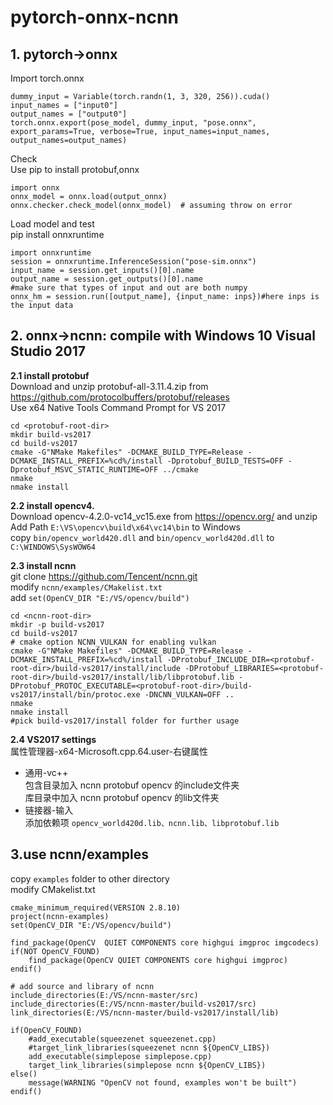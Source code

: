 # pytorch-onnx-ncnn
## 1. pytorch->onnx
Import torch.onnx

    dummy_input = Variable(torch.randn(1, 3, 320, 256)).cuda()
    input_names = ["input0"]
    output_names = ["output0"]
    torch.onnx.export(pose_model, dummy_input, "pose.onnx", export_params=True, verbose=True, input_names=input_names, output_names=output_names)

Check  
Use pip to install protobuf,onnx  

    import onnx
    onnx_model = onnx.load(output_onnx)
    onnx.checker.check_model(onnx_model)  # assuming throw on error

Load model and test  
pip install onnxruntime  

    import onnxruntime
    session = onnxruntime.InferenceSession("pose-sim.onnx")
    input_name = session.get_inputs()[0].name
    output_name = session.get_outputs()[0].name
    #make sure that types of input and out are both numpy
    onnx_hm = session.run([output_name], {input_name: inps})#here inps is the input data

## 2. onnx->ncnn: compile with Windows 10 Visual Studio 2017
__2.1 install protobuf__  
Download and unzip protobuf-all-3.11.4.zip from https://github.com/protocolbuffers/protobuf/releases  
Use x64 Native Tools Command Prompt for VS 2017  

    cd <protobuf-root-dir>
    mkdir build-vs2017
    cd build-vs2017
    cmake -G"NMake Makefiles" -DCMAKE_BUILD_TYPE=Release -DCMAKE_INSTALL_PREFIX=%cd%/install -Dprotobuf_BUILD_TESTS=OFF -Dprotobuf_MSVC_STATIC_RUNTIME=OFF ../cmake
    nmake
    nmake install

__2.2 install opencv4.__  
Download opencv-4.2.0-vc14_vc15.exe from https://opencv.org/ and unzip  
Add Path `E:\VS\opencv\build\x64\vc14\bin` to Windows  
copy `bin/opencv_world420.dll` and `bin/opencv_world420d.dll` to `C:\WINDOWS\SysWOW64`  

__2.3 install ncnn__  
git clone https://github.com/Tencent/ncnn.git  
modify `ncnn/examples/CMakelist.txt`  
add `set(OpenCV_DIR "E:/VS/opencv/build")`  

    cd <ncnn-root-dir>
    mkdir -p build-vs2017
    cd build-vs2017
    # cmake option NCNN_VULKAN for enabling vulkan
    cmake -G"NMake Makefiles" -DCMAKE_BUILD_TYPE=Release -DCMAKE_INSTALL_PREFIX=%cd%/install -DProtobuf_INCLUDE_DIR=<protobuf-root-dir>/build-vs2017/install/include -DProtobuf_LIBRARIES=<protobuf-root-dir>/build-vs2017/install/lib/libprotobuf.lib -DProtobuf_PROTOC_EXECUTABLE=<protobuf-root-dir>/build-vs2017/install/bin/protoc.exe -DNCNN_VULKAN=OFF ..
    nmake
    nmake install
    #pick build-vs2017/install folder for further usage
  
__2.4 VS2017 settings__  
属性管理器-x64-Microsoft.cpp.64.user-右键属性  
+ 通用-vc++  
包含目录加入 ncnn protobuf opencv 的include文件夹   
库目录中加入 ncnn protobuf opencv 的lib文件夹  
+ 链接器-输入  
添加依赖项 `opencv_world420d.lib、ncnn.lib、libprotobuf.lib`  

## 3.use ncnn/examples  
copy `examples` folder to other directory  
modify CMakelist.txt  
```
cmake_minimum_required(VERSION 2.8.10)
project(ncnn-examples)
set(OpenCV_DIR "E:/VS/opencv/build")

find_package(OpenCV  QUIET COMPONENTS core highgui imgproc imgcodecs)
if(NOT OpenCV_FOUND)
    find_package(OpenCV QUIET COMPONENTS core highgui imgproc)
endif()

# add source and library of ncnn
include_directories(E:/VS/ncnn-master/src)
include_directories(E:/VS/ncnn-master/build-vs2017/src)
link_directories(E:/VS/ncnn-master/build-vs2017/install/lib)

if(OpenCV_FOUND)
    #add_executable(squeezenet squeezenet.cpp)
	#target_link_libraries(squeezenet ncnn ${OpenCV_LIBS})
    add_executable(simplepose simplepose.cpp)
	target_link_libraries(simplepose ncnn ${OpenCV_LIBS})
else()
    message(WARNING "OpenCV not found, examples won't be built")
endif()
```
